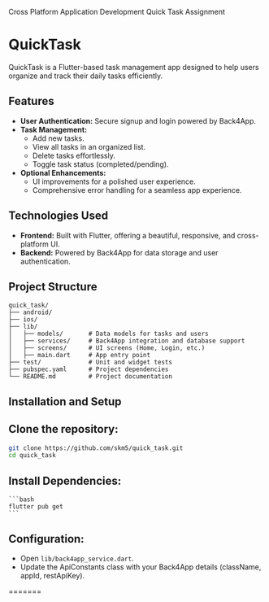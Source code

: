 Cross Platform Application Development Quick Task Assignment

# QuickTask

QuickTask is a Flutter-based task management app designed to help users organize and track their daily tasks efficiently.

## Features
- **User Authentication:** Secure signup and login powered by Back4App.
- **Task Management:**
    - Add new tasks.
    - View all tasks in an organized list.
    - Delete tasks effortlessly.
    - Toggle task status (completed/pending).
- **Optional Enhancements:**
    - UI improvements for a polished user experience.
    - Comprehensive error handling for a seamless app experience.

## Technologies Used
- **Frontend:** Built with Flutter, offering a beautiful, responsive, and cross-platform UI.
- **Backend:** Powered by Back4App for data storage and user authentication.

## Project Structure
    quick_task/  
    ├── android/  
    ├── ios/  
    ├── lib/  
    │   ├── models/       # Data models for tasks and users  
    │   ├── services/     # Back4App integration and database support  
    │   ├── screens/      # UI screens (Home, Login, etc.)  
    │   ├── main.dart     # App entry point  
    ├── test/             # Unit and widget tests  
    ├── pubspec.yaml      # Project dependencies  
    └── README.md         # Project documentation

## Installation and Setup

## Clone the repository:
   ```bash  
   git clone https://github.com/skm5/quick_task.git  
   cd quick_task
   ```
## Install Dependencies:
    ```bash
    flutter pub get
    ```
 
## Configuration:
- Open `lib/back4app_service.dart`.
- Update the ApiConstants class with your Back4App details (className, appId, restApiKey).  

=======

